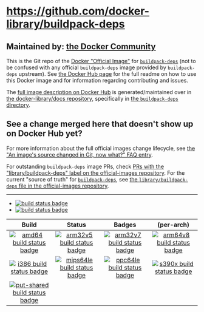 # https://github.com/docker-library/buildpack-deps

## Maintained by: [the Docker Community](https://github.com/docker-library/buildpack-deps)

This is the Git repo of the [Docker "Official Image"](https://github.com/docker-library/official-images#what-are-official-images) for [`buildpack-deps`](https://hub.docker.com/_/buildpack-deps/) (not to be confused with any official `buildpack-deps` image provided by `buildpack-deps` upstream). See [the Docker Hub page](https://hub.docker.com/_/buildpack-deps/) for the full readme on how to use this Docker image and for information regarding contributing and issues.

The [full image description on Docker Hub](https://hub.docker.com/_/buildpack-deps/) is generated/maintained over in [the docker-library/docs repository](https://github.com/docker-library/docs), specifically in [the `buildpack-deps` directory](https://github.com/docker-library/docs/tree/master/buildpack-deps).

## See a change merged here that doesn't show up on Docker Hub yet?

For more information about the full official images change lifecycle, see [the "An image's source changed in Git, now what?" FAQ entry](https://github.com/docker-library/faq#an-images-source-changed-in-git-now-what).

For outstanding `buildpack-deps` image PRs, check [PRs with the "library/buildpack-deps" label on the official-images repository](https://github.com/docker-library/official-images/labels/library%2Fbuildpack-deps). For the current "source of truth" for [`buildpack-deps`](https://hub.docker.com/_/buildpack-deps/), see [the `library/buildpack-deps` file in the official-images repository](https://github.com/docker-library/official-images/blob/master/library/buildpack-deps).

---

-	[![build status badge](https://img.shields.io/github/workflow/status/docker-library/buildpack-deps/GitHub%20CI/master?label=GitHub%20CI)](https://github.com/docker-library/buildpack-deps/actions?query=workflow%3A%22GitHub+CI%22+branch%3Amaster)
-	[![build status badge](https://img.shields.io/jenkins/s/https/doi-janky.infosiftr.net/job/update.sh/job/buildpack-deps.svg?label=Automated%20update.sh)](https://doi-janky.infosiftr.net/job/update.sh/job/buildpack-deps/)

| Build | Status | Badges | (per-arch) |
|:-:|:-:|:-:|:-:|
| [![amd64 build status badge](https://img.shields.io/jenkins/s/https/doi-janky.infosiftr.net/job/multiarch/job/amd64/job/buildpack-deps.svg?label=amd64)](https://doi-janky.infosiftr.net/job/multiarch/job/amd64/job/buildpack-deps/) | [![arm32v5 build status badge](https://img.shields.io/jenkins/s/https/doi-janky.infosiftr.net/job/multiarch/job/arm32v5/job/buildpack-deps.svg?label=arm32v5)](https://doi-janky.infosiftr.net/job/multiarch/job/arm32v5/job/buildpack-deps/) | [![arm32v7 build status badge](https://img.shields.io/jenkins/s/https/doi-janky.infosiftr.net/job/multiarch/job/arm32v7/job/buildpack-deps.svg?label=arm32v7)](https://doi-janky.infosiftr.net/job/multiarch/job/arm32v7/job/buildpack-deps/) | [![arm64v8 build status badge](https://img.shields.io/jenkins/s/https/doi-janky.infosiftr.net/job/multiarch/job/arm64v8/job/buildpack-deps.svg?label=arm64v8)](https://doi-janky.infosiftr.net/job/multiarch/job/arm64v8/job/buildpack-deps/) |
| [![i386 build status badge](https://img.shields.io/jenkins/s/https/doi-janky.infosiftr.net/job/multiarch/job/i386/job/buildpack-deps.svg?label=i386)](https://doi-janky.infosiftr.net/job/multiarch/job/i386/job/buildpack-deps/) | [![mips64le build status badge](https://img.shields.io/jenkins/s/https/doi-janky.infosiftr.net/job/multiarch/job/mips64le/job/buildpack-deps.svg?label=mips64le)](https://doi-janky.infosiftr.net/job/multiarch/job/mips64le/job/buildpack-deps/) | [![ppc64le build status badge](https://img.shields.io/jenkins/s/https/doi-janky.infosiftr.net/job/multiarch/job/ppc64le/job/buildpack-deps.svg?label=ppc64le)](https://doi-janky.infosiftr.net/job/multiarch/job/ppc64le/job/buildpack-deps/) | [![s390x build status badge](https://img.shields.io/jenkins/s/https/doi-janky.infosiftr.net/job/multiarch/job/s390x/job/buildpack-deps.svg?label=s390x)](https://doi-janky.infosiftr.net/job/multiarch/job/s390x/job/buildpack-deps/) |
| [![put-shared build status badge](https://img.shields.io/jenkins/s/https/doi-janky.infosiftr.net/job/put-shared/job/heavy.svg?label=put-shared)](https://doi-janky.infosiftr.net/job/put-shared/job/heavy/) |

<!-- THIS FILE IS GENERATED BY https://github.com/docker-library/docs/blob/master/generate-repo-stub-readme.sh -->

